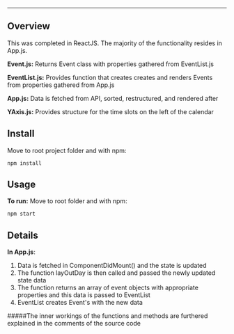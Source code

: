---

## Overview

This was completed in ReactJS. The majority of the functionality resides in App.js.

**Event.js:** Returns Event class with properties gathered from EventList.js

**EventList.js:** Provides function that creates creates and renders Events from properties gathered from App.js

**App.js:** Data is fetched from API, sorted, restructured, and rendered after

**YAxis.js:** Provides structure for the time slots on the left of the calendar

## Install

Move to root project folder and with npm:

```
npm install
```

## Usage

**To run:** Move to root folder and with npm:

```
npm start
```

## Details

**In App.js**:

1.  Data is fetched in ComponentDidMount() and the state is updated
2.  The function layOutDay is then called and passed the newly updated state data
3.  The function returns an array of event objects with appropriate properties and this data is passed to EventList
4.  EventList creates Event's with the new data

#####The inner workings of the functions and methods are furthered explained in the comments of the source code
